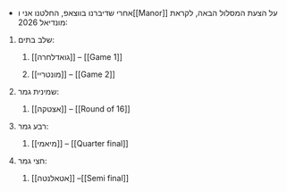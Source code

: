 - אחרי שדיברנו בווצאפ, החלטנו אני ו[[Manor]] על הצעת המסלול הבאה, לקראת מונדיאל 2026:

1. שלב בתים:
	
	1. [[גואדלחרה]] – [[Game 1]]
	    
	2. [[מונטריי]] – [[Game 2]]
	    

2. שמינית גמר:

	1. [[אצטקה]] – [[Round of 16]]

3. רבע גמר:

	1. [[מיאמי]] – [[Quarter final]]

4. חצי גמר:

	1. [[אטאלנטה]] –[[Semi final]]
